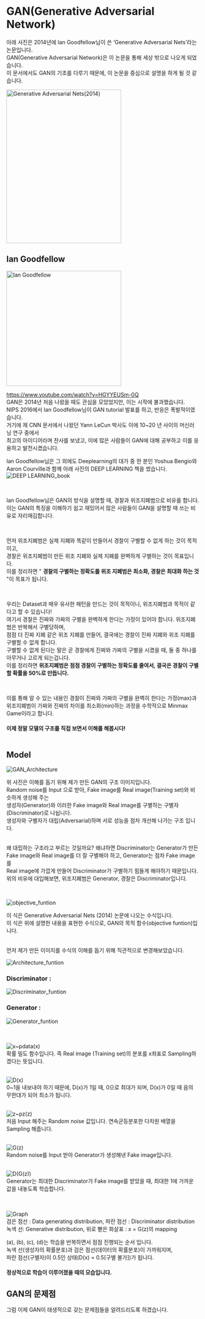 # GAN(Generative Adversarial Network)

아래 사진은 2014년에 Ian Goodfellow님이 쓴 ‘Generative Adversarial Nets’라는 논문입니다. <br/>
GAN(Generative Adversarial Network)은 이 논문을 통해 세상 밖으로 나오게 되었습니다. <br/>
이 문서에서도 GAN의 기초를 다루기 때문에, 이 논문을 중심으로 설명을 하게 될 것 같습니다.<br/>


<img src="https://github.com/hwk06023/GAN/blob/master/Images/Generative%20Adversarial%20Nets(2014).png" alt="Generative Adversarial Nets(2014)" width="300" height="400">

## Ian Goodfellow

<img src="https://github.com/hwk06023/GAN/blob/master/Images/lan%20Goodfellow.png" alt="lan Goodfellow" width="300" height="300">

https://www.youtube.com/watch?v=HGYYEUSm-0Q <br/>
GAN은 2014년 처음 나왔을 때도 관심을 모았었지만, 이는 시작에 불과했습니다. <br/>
NIPS 2016에서 Ian Goodfellow님이 GAN tutorial 발표를 하고, 반응은 폭발적이였습니다. <br/>
거기에 제 CNN 문서에서 나왔던 Yann LeCun 박사도 이에 10~20 년 사이의 머신러닝 연구 중에서 <br/>
최고의 아이디어라며 찬사를 보냈고, 이에 많은 사람들이 GAN에 대해 공부하고 이를 응용하고 발전시켰습니다. <br/>

Ian Goodfellow님은 그 외에도 Deeplearning의 대가 중 한 분인 Yoshua Bengio와 <br/>
Aaron Courville과 함께 아래 사진의 DEEP LEARNING 책을 썼습니다. <br/>
![DEEP LEARNING_book](https://github.com/hwk06023/GAN/blob/master/Images/DEEP%20LEARNING_book.png)

<br/>

Ian Goodfellow님은 GAN의 방식을 설명할 때, 경찰과 위조지폐범으로 비유를 합니다. <br/>
이는 GAN의 특징을 이해하기 쉽고 재밌어서 많은 사람들이 GAN을 설명할 때 쓰는 비유로 자리매김합니다. <br/>

<br/>

먼저 위조지폐범은 실제 지폐와 똑같이 만들어서 경찰이 구별할 수 없게 하는 것이 목적이고, <br/>
경찰은 위조지폐범이 만든 위조 지폐와 실제 지폐를 완벽하게 구별하는 것이 목표입니다. <br/>
이를 정리하면 " __경찰의 구별하는 정확도를 위조 지폐범은 최소화, 경찰은 최대화 하는 것__ "이 목표가 됩니다.

<br/>

우리는 Dataset과 매우 유사한 패턴을 만드는 것이 목적이니, 위조지폐범과 목적이 같다고 할 수 있습니다! <br/>
여기서 경찰은 진짜와 가짜의 구별을 완벽하게 한다는 가정이 있어야 합니다. 위조지폐범은 반복해서 구별당하며, <br/>
점점 더 진짜 지폐 같은 위조 지폐를 만들어, 결국에는 경찰이 진짜 지폐와 위조 지폐를 구별할 수 없게 합니다. <br/>
구별할 수 없게 된다는 말은 곧 경찰에게 진짜와 가짜의 구별을 시켰을 때, 둘 중 하나를 아무거나 고르게 되는겁니다. <br/>
이를 정리하면 __위조지폐범은 점점 경찰이 구별하는 정확도를 줄여서, 결국은 경찰이 구별할 확률을 50%로 만듭니다.__

<br/>

이를 통해 알 수 있는 내용인 경찰이 진짜와 가짜의 구별을 완벽히 한다는 가정(max)과 <br/>
위조지폐범이 가짜와 진짜의 차이를 최소화(min)하는 과정을 수학적으로 Minmax Game이라고 합니다. <br/>

#### 이제 정말 모델의 구조를 직접 보면서 이해를 해봅시다! <br/><br/>


## Model

![GAN_Architecture](https://github.com/hwk06023/GAN/blob/master/Images/GAN_Architecture.png) <br/>

위 사진은 이해를 돕기 위해 제가 만든 GAN의 구조 이미지입니다. <br/>
Random noise를 Input 으로 받아, Fake image를 Real image(Training set)와 비슷하게 생성해 주는 <br/>
생성자(Generator)와 이러한 Fake image와 Real image를 구별하는 구별자(Discriminator)로 나뉩니다. <br/>
생성자와 구별자가 대립(Adversarial)하며 서로 성능을 점차 개선해 나가는 구조 입니다. <br/><br/>

왜 대립하는 구조라고 부르는 것일까요? 왜냐하면 Discriminator는 Generator가 만든 <br/>
Fake image와 Real image를 더 잘 구별해야 하고, Generator는 점차 Fake image를 <br/>
Real image에 가깝게 만들어 Discriminator가 구별하기 힘들게 해야하기 때문입니다. <br/>
위의 비유에 대입해보면, 위조지폐범은 Generator, 경찰은 Discriminator입니다. <br/>

<br/>

![objective_funtion](https://github.com/hwk06023/GAN/blob/master/Images/objective_funtion.png) <br/>

이 식은 Generative Adversarial Nets (2014) 논문에 나오는 수식입니다. <br/>
이 식은 위에 설명한 내용을 표현한 수식으로, GAN의 목적 함수(objective funtion)입니다. <br/><br/>
 
먼저 제가 만든 이미지를 수식의 이해를 돕기 위해 직관적으로 변경해보았습니다.<br/>

![Architecture_funtion](https://github.com/hwk06023/GAN/blob/master/Images/Architecture_funtion.png) <br/>

### Discriminator : <br/>

![Discriminator_funtion](https://github.com/hwk06023/GAN/blob/master/Images/Discriminator_funtion.png) <br/>

### Generator : <br/>

![Generator_funtion](https://github.com/hwk06023/GAN/blob/master/Images/Generator_funtion.png) <br/><br/><br/>

![x~pdata(x)](https://github.com/hwk06023/GAN/blob/master/Images/x%7Epdata(x).png) <br/>
확률 밀도 함수입니다. 즉 Real image (Training set)의 분포를 x좌표로 Sampling하겠다는 뜻입니다. <br/><br/>

![D(x)](https://github.com/hwk06023/GAN/blob/master/Images/D(x).png) <br/>
0~1을 내보내야 하기 때문에, D(x)가 1일 때, 0으로 최대가 되며, D(x)가 0일 때 음의 무한대가 되어 최소가 됩니다. <br/><br/>

![z~pz(z)](https://github.com/hwk06023/GAN/blob/master/Images/z%7Epz(z).png) <br/>
처음 Input 해주는 Random noise 값입니다. 연속균등분포한 다차원 배열을 Sampling 해줍니다. <br/><br/>

![G(z)](https://github.com/hwk06023/GAN/blob/master/Images/G(z).png) <br/>
Random noise를 Input 받아 Generator가 생성해낸 Fake image입니다. <br/><br/>

![D(G(z))](https://github.com/hwk06023/GAN/blob/master/Images/D(G(z)).png) <br/>
Generator는 최대한 Discriminator가 Fake image를 받았을 때, 최대한 1에 가까운 값을 내놓도록 학습합니다. <br/><br/><br/>

![Graph](https://github.com/hwk06023/GAN/blob/master/Images/Graph.png) <br/>
검은 점선 : Data generating distribution, 파란 점선 : Discriminator distribution <br/>
녹색 선: Generative distribution, 위로 뻗은 화살표 : x = G(z)의 mapping <br/>

(a), (b), (c), (d)는 학습을 반복하면서 점점 진행되는 순서 입니다. <br/>
녹색 선(생성자의 확률분포)과 검은 점선(데이터의 확률분포)이 가까워지며, <br/>
파란 점선(구별자)이 0.5인 상태(D(x) = 0.5[구별 불가])가 됩니다. <br/>

#### 정상적으로 학습이 이루어졌을 때의 모습입니다.

## GAN의 문제점

그럼 이제 GAN이 태생적으로 갖는 문제점들을 알려드리도록 하겠습니다.



